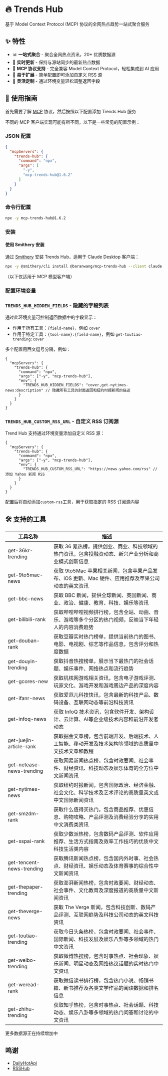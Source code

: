 # 🔥 Trends Hub

基于 Model Context Protocol (MCP) 协议的全网热点趋势一站式聚合服务


## ✨ 特性

- 📊 **一站式聚合** - 聚合全网热点资讯，20+ 优质数据源
- 🔄 **实时更新** - 保持与源站同步的最新热点数据
- 🧩 **MCP 协议支持** - 完全兼容 Model Context Protocol，轻松集成到 AI 应用
- 🔌 **易于扩展** - 简单配置即可添加自定义 RSS 源
- 🎨 **灵活定制** - 通过环境变量轻松调整返回字段

## 📖 使用指南

首先需要了解 [MCP](https://modelcontextprotocol.io/introduction) 协议，然后按照以下配置添加 Trends Hub 服务

不同的 MCP 客户端实现可能有所不同，以下是一些常见的配置示例：

### JSON 配置

```json
{
  "mcpServers": {
    "trends-hub": {
      "command": "npx",
      "args": [
        "-y",
        "mcp-trends-hub@1.6.2"
      ]
    }
  }
}
```

### 命令行配置

```bash
npx -y mcp-trends-hub@1.6.2
```

### 安装

#### 使用 Smithery 安装

通过 [Smithery](https://smithery.ai/server/@baranwang/mcp-trends-hub) 安装 Trends Hub，适用于 Claude Desktop 客户端：

```bash
npx -y @smithery/cli install @baranwang/mcp-trends-hub --client claude
```

（以下仅适用于 MCP 模型客户端）

### 配置环境变量

### `TRENDS_HUB_HIDDEN_FIELDS` - 隐藏的字段列表

通过此环境变量可控制返回数据中的字段显示：

- 作用于所有工具：`{field-name}`，例如 `cover`
- 作用于特定工具：`{tool-name}:{field-name}`，例如 `get-toutiao-trending:cover`

多个配置用西文逗号分隔，例如：

```jsonc
{
  "mcpServers": {
    "trends-hub": {
      "command": "npx",
      "args": ["-y", "mcp-trends-hub"],
      "env": {
        "TRENDS_HUB_HIDDEN_FIELDS": "cover,get-nytimes-news:description" // 隐藏所有工具的封面返回和纽约时报新闻的描述
      }
    }
  }
}
```

### `TRENDS_HUB_CUSTOM_RSS_URL` - 自定义 RSS 订阅源

Trend Hub 支持通过环境变量添加自定义 RSS 源：

```jsonc
{
  "mcpServers": {
    "trends-hub": {
      "command": "npx",
      "args": ["-y", "mcp-trends-hub"],
      "env": {
        "TRENDS_HUB_CUSTOM_RSS_URL": "https://news.yahoo.com/rss" // 添加 Yahoo 新闻 RSS
      }
    }
  }
}
```

配置后将自动添加`custom-rss`工具，用于获取指定的 RSS 订阅源内容

## 🛠️ 支持的工具

| 工具名称                  | 描述                                                         |
| ------------------------- | ------------------------------------------------------------ |
| get-36kr-trending         | 获取 36 氪热榜，提供创业、商业、科技领域的热门资讯，包含投融资动态、新兴产业分析和商业模式创新信息 |
| get-9to5mac-news          | 获取 9to5Mac 苹果相关新闻，包含苹果产品发布、iOS 更新、Mac 硬件、应用推荐及苹果公司动态的英文资讯 |
| get-bbc-news              | 获取 BBC 新闻，提供全球新闻、英国新闻、商业、政治、健康、教育、科技、娱乐等资讯 |
| get-bilibili-rank         | 获取哔哩哔哩视频排行榜，包含全站、动画、音乐、游戏等多个分区的热门视频，反映当下年轻人的内容消费趋势 |
| get-douban-rank           | 获取豆瓣实时热门榜单，提供当前热门的图书、电影、电视剧、综艺等作品信息，包含评分和热度数据 |
| get-douyin-trending       | 获取抖音热搜榜单，展示当下最热门的社会话题、娱乐事件、网络热点和流行趋势 |
| get-gcores-new            | 获取机核网游戏相关资讯，包含电子游戏评测、玩家文化、游戏开发和游戏周边产品的深度内容 |
| get-ifanr-news            | 获取爱范儿科技快讯，包含最新的科技产品、数码设备、互联网动态等前沿科技资讯 |
| get-infoq-news            | 获取 InfoQ 技术资讯，包含软件开发、架构设计、云计算、AI等企业级技术内容和前沿开发者动态 |
| get-juejin-article-rank   | 获取掘金文章榜，包含前端开发、后端技术、人工智能、移动开发及技术架构等领域的高质量中文技术文章和教程 |
| get-netease-news-trending | 获取网易新闻热点榜，包含时政要闻、社会事件、财经资讯、科技动态及娱乐体育的全方位中文新闻资讯 |
| get-nytimes-news          | 获取纽约时报新闻，包含国际政治、经济金融、社会文化、科学技术及艺术评论的高质量英文或中文国际新闻资讯 |
| get-smzdm-rank            | 获取什么值得买热门，包含商品推荐、优惠信息、购物攻略、产品评测及消费经验分享的实用中文消费类资讯 |
| get-sspai-rank            | 获取少数派热榜，包含数码产品评测、软件应用推荐、生活方式指南及效率工作技巧的优质中文科技生活类内容 |
| get-tencent-news-trending | 获取腾讯新闻热点榜，包含国内外时事、社会热点、财经资讯、娱乐动态及体育赛事的综合性中文新闻资讯 |
| get-thepaper-trending     | 获取澎湃新闻热榜，包含时政要闻、财经动态、社会事件、文化教育及深度报道的高质量中文新闻资讯 |
| get-theverge-news         | 获取 The Verge 新闻，包含科技创新、数码产品评测、互联网趋势及科技公司动态的英文科技资讯 |
| get-toutiao-trending      | 获取今日头条热榜，包含时政要闻、社会事件、国际新闻、科技发展及娱乐八卦等多领域的热门中文资讯 |
| get-weibo-trending        | 获取微博热搜榜，包含时事热点、社会现象、娱乐新闻、明星动态及网络热议话题的实时热门中文资讯 |
| get-weread-rank           | 获取微信读书排行榜，包含热门小说、畅销书籍、新书推荐及各类文学作品的阅读数据和排名信息 |
| get-zhihu-trending        | 获取知乎热榜，包含时事热点、社会话题、科技动态、娱乐八卦等多领域的热门问答和讨论的中文资讯 |

更多数据源正在持续增加中

## 鸣谢

- [DailyHotApi](https://github.com/imsyy/DailyHotApi)
- [RSSHub](https://github.com/DIYgod/RSSHub)